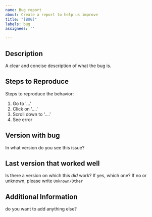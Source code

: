 ```yaml
---
name: Bug report
about: Create a report to help us improve
title: "[BUG]"
labels: bug
assignees: ''

---
```


## Description
A clear and concise description of what the bug is.

## Steps to Reproduce
Steps to reproduce the behavior:
1. Go to '...'
2. Click on '....'
3. Scroll down to '....'
4. See error

## Version with bug
In what version do you see this issue?

## Last version that worked well
Is there a version on which this *did* work? If yes, which one? If no or unknown, please write ``Unknown/Other``

## Additional Information
do you want to add anything else?
